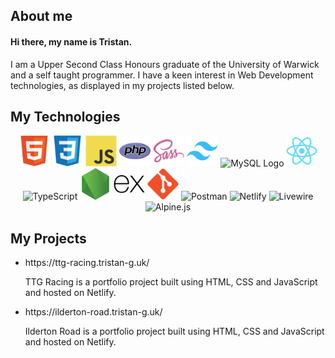 <h2>About me</h2>
<h4>Hi there, my name is Tristan.</h4>
<p>I am a Upper Second Class Honours graduate of the University of Warwick and a self taught programmer. I have a keen interest in Web Development technologies, as displayed in my projects listed below.</p>
<h2>My Technologies</h2>
<p align="center">
<img src="https://raw.githubusercontent.com/devicons/devicon/master/icons/html5/html5-original.svg" alt="HTML5" height="50" width="50"/>
<img src="https://raw.githubusercontent.com/devicons/devicon/master/icons/css3/css3-original.svg" alt="CSS3" height="50" width="50"/>
<img src="https://raw.githubusercontent.com/devicons/devicon/master/icons/javascript/javascript-original.svg" alt="JavaScript" height="50" width="50"/>
<img src="https://raw.githubusercontent.com/devicons/devicon/master/icons/php/php-original.svg" alt="PHP" height="50" width="50"/>
<img src="https://raw.githubusercontent.com/devicons/devicon/master/icons/sass/sass-original.svg" alt="SCSS" height="50" width="50"/>
<img src="https://raw.githubusercontent.com/devicons/devicon/master/icons/tailwindcss/tailwindcss-original.svg" alt="Tailwind CSS" height="50" width="50"/>        <img src="https://cdn.jsdelivr.net/gh/devicons/devicon/icons/mysql/mysql-original.svg" alt="MySQL Logo" style="height: 50px; width: 50px;">
<img src="https://raw.githubusercontent.com/devicons/devicon/master/icons/react/react-original.svg" alt="React.js" height="50" width="50"/>
<img src="https://cdn.jsdelivr.net/gh/devicons/devicon/icons/typescript/typescript-original.svg" alt="TypeScript" height="50" width="50"/>
<img src="https://raw.githubusercontent.com/devicons/devicon/master/icons/nodejs/nodejs-original.svg" alt="Node.js" height="50" width="50"/>
<img src="https://raw.githubusercontent.com/devicons/devicon/master/icons/express/express-original.svg" alt="Express.js" height="50" width="50"/>
<img src="https://raw.githubusercontent.com/devicons/devicon/master/icons/git/git-original.svg" alt="Git" height="50" width="50"/>
<img src="https://cdn.jsdelivr.net/gh/devicons/devicon/icons/postman/postman-original.svg" alt="Postman" height="50" width="50"/>
<img src="https://cdn.jsdelivr.net/gh/devicons/devicon/icons/netlify/netlify-original.svg" alt="Netlify" height="50" width="50"/>
<img src="https://cdn.jsdelivr.net/gh/devicons/devicon/icons/livewire/livewire-original.svg" alt="Livewire" height="50" width="50"/>
<img src="https://cdn.jsdelivr.net/gh/devicons/devicon/icons/alpinejs/alpinejs-original.svg" alt="Alpine.js" height="50" width="50"/>


</p>
 <h2>My Projects</h2>
 <ul>
    <li><a href="https://ttg-racing.tristan-g.uk/" target="_blank"></a>https://ttg-racing.tristan-g.uk/</li>
  <p>TTG Racing is a portfolio project built using HTML, CSS and JavaScript and hosted on Netlify.</p>
   <li><a href="https://ilderton-road.tristan-g.uk" target="_blank"></a>https://ilderton-road.tristan-g.uk/</li>
  <p>Ilderton Road is a portfolio project built using HTML, CSS and JavaScript and hosted on Netlify.</p>
 </ul>
 
